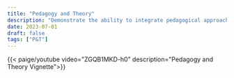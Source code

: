 ```yaml
---
title: "Pedagogy and Theory"
description: "Demonstrate the ability to integrate pedagogical approaches and educational technologies in practical classroom teaching and training as well as the ability to reflect on the effective application of technology-supported pedagogical approaches. "
date: 2023-07-01
draft: false
tags: ["P&T"]
---
```

{{< paige/youtube video="ZGQB1MKD-h0" description="Pedagogy and Theory Vignette">}}